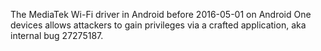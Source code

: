 The MediaTek Wi-Fi driver in Android before 2016-05-01 on Android One devices allows attackers to gain privileges via a crafted application, aka internal bug 27275187.